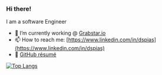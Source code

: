 <!-- **dspias/dspias** is a ✨ _special_ ✨ repository because its `README.md` (this file) appears on your GitHub profile. -->
### Hi there!
I am a software Engineer

- 🔭 I’m currently working @ [Grabstar.io](https://grabstar.io/)
- 📫 How to reach me: [https://www.linkedin.com/in/dspias](https://www.linkedin.com/in/dspias)
- 💼 [GitHub résumé](https://resume.github.io/?dspias)
<!-- - 🌱 I’m currently learning []
- 👯 I’m looking to collaborate on ...
- 🤔 I’m looking for help with ...
- 💬 Ask me about ... -->
[![Top Langs](https://github-readme-stats.vercel.app/api/top-langs/?username=dspias&layout=compact&hide=css,html,blade,shaderlab,glsl,hlsl,makefile&langs_count=8)](https://github.com/anuraghazra/github-readme-stats)
